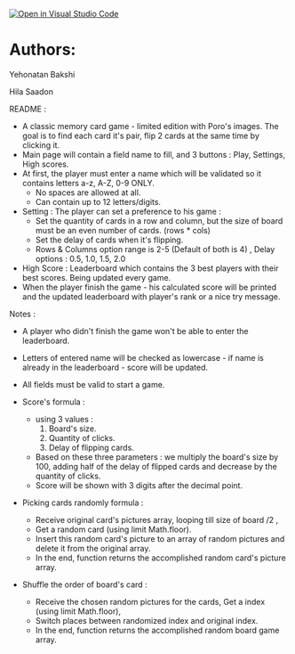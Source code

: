 [![Open in Visual Studio Code](https://classroom.github.com/assets/open-in-vscode-c66648af7eb3fe8bc4f294546bfd86ef473780cde1dea487d3c4ff354943c9ae.svg)](https://classroom.github.com/online_ide?assignment_repo_id=9537662&assignment_repo_type=AssignmentRepo)

# Authors:
Yehonatan Bakshi

Hila Saadon

README :
- A classic memory card game - limited edition with Poro's images. The goal is to find each card it's pair, flip 2 cards at the same time by clicking it.
- Main page will contain a field name to fill, and 3 buttons : Play, Settings, High scores.
- At first, the player must enter a name which will be validated so it contains letters a-z, A-Z, 0-9 ONLY.
  - No spaces are allowed at all.
  - Can contain up to 12 letters/digits.
- Setting : The player can set a preference to his game :
  - Set the quantity of cards in a row and column, but the size of board must be an even number of cards. (rows * cols) 
  - Set the delay of cards when it's flipping.
  - Rows & Columns option range is 2-5 (Default of both is 4) , Delay options : 0.5, 1.0, 1.5, 2.0
- High Score : Leaderboard which contains the 3 best players with their best scores. Being updated every game.
- When the player finish the game - his calculated score will be printed and the updated leaderboard with player's rank or a nice try message.


Notes :
- A player who didn't finish the game won't be able to enter the leaderboard.
- Letters of entered name will be checked as lowercase - if name is already in the leaderboard - score will be updated.
- All fields must be valid to start a game.


- Score's formula :
    - using 3 values : 
      1. Board's size.
      2. Quantity of clicks.
      3. Delay of flipping cards.
    - Based on these three parameters : we multiply the board's size by 100, adding half of the delay of flipped cards and decrease by the quantity of clicks.
    - Score will be shown with 3 digits after the decimal point.


- Picking cards randomly formula :
    - Receive original card's pictures array, looping till size of board /2 , 
    - Get a random card (using limit Math.floor).
    - Insert this random card's picture to an array of random pictures and delete it from the original array.
    - In the end, function returns the accomplished random card's picture array.


- Shuffle the order of board's card :
  - Receive the chosen random pictures for the cards, Get a index (using limit Math.floor),
  - Switch places between randomized index and original index.
  - In the end, function returns the accomplished random board game array.
